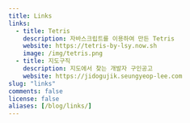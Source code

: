 ```yaml
---
title: Links
links:
  - title: Tetris 
    description: 자바스크립트를 이용하여 만든 Tetris
    website: https://tetris-by-lsy.now.sh
    image: /img/tetris.png
  - title: 지도구직
    description: 지도에서 찾는 개발자 구인공고
    website: https://jidogujik.seungyeop-lee.com
slug: "links"
comments: false
license: false
aliases: [/blog/links/]
---
```

